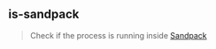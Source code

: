 ## is-sandpack

> Check if the process is running inside [Sandpack](https://sandpack.codesandbox.io/docs)

